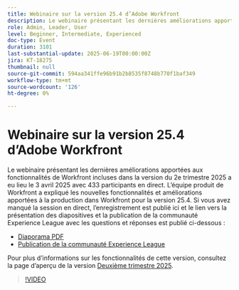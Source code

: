 ```yaml
---
title: Webinaire sur la version 25.4 d’Adobe Workfront
description: Le webinaire présentant les dernières améliorations apportées aux fonctionnalités de Workfront incluses dans la version du 2e trimestre 2025 a eu lieu le 3 avril 2025 avec 433 participants en direct.
role: Admin, Leader, User
level: Beginner, Intermediate, Experienced
doc-type: Event
duration: 3101
last-substantial-update: 2025-06-19T00:00:00Z
jira: KT-18275
thumbnail: null
source-git-commit: 594aa341ffe96b91b2b8535f8748b770f1baf349
workflow-type: tm+mt
source-wordcount: '126'
ht-degree: 0%

---
```


# Webinaire sur la version 25.4 d’Adobe Workfront

Le webinaire présentant les dernières améliorations apportées aux fonctionnalités de Workfront incluses dans la version du 2e trimestre 2025 a eu lieu le 3 avril 2025 avec 433 participants en direct. L’équipe produit de Workfront a expliqué les nouvelles fonctionnalités et améliorations apportées à la production dans Workfront pour la version 25.4. Si vous avez manqué la session en direct, l’enregistrement est publié ici et le lien vers la présentation des diapositives et la publication de la communauté Experience League avec les questions et réponses est publié ci-dessous :

* [Diaporama PDF](https://workfront-experience.s3.us-west-2.amazonaws.com/Training/Guides/Customer+Success+at+Scale/040325+-+25.4+Second+Quarter+2025+Release+Webinar.pdf)
* [Publication de la communauté Experience League](https://experienceleaguecommunities.adobe.com/t5/workfront-discussions/event-follow-up-adobe-workfront-second-quarter-2025-release/td-p/746716)

Pour plus d’informations sur les fonctionnalités de cette version, consultez la page d’aperçu de la version [Deuxième trimestre 2025](https://experienceleague.adobe.com/fr/docs/workfront/using/product-announcements/product-releases/release-25-q2/25-q2-release-overview).


>[!VIDEO](https://video.tv.adobe.com/v/3463798/?learn=on&enablevpops)
